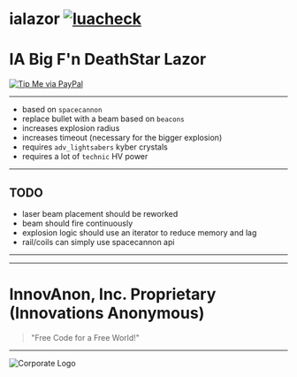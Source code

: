 # ialazor [![luacheck][luacheck badge]][luacheck workflow]  
IA Big F'n DeathStar Lazor
==========

[![Tip Me via PayPal](https://img.shields.io/badge/paypal-donate-FF1100.svg?logo=paypal&logoColor=FF1133&style=plastic)](https://www.paypal.me/InnovAnon)

----------

- based on `spacecannon`
- replace bullet with a beam based on `beacons`
- increases explosion radius
- increases timeout (necessary for the bigger explosion)
- requires `adv_lightsabers` kyber crystals
- requires a lot of `technic` HV power

-----

## TODO
- laser beam placement should be reworked
- beam should fire continuously
- explosion logic should use an iterator to reduce memory and lag
- rail/coils can simply use spacecannon api

-----

[luacheck badge]: https://github.com/InnovAnon-Inc/iafakery/workflows/luacheck/badge.svg
[luacheck workflow]: https://github.com/InnovAnon-Inc/iafakery/actions?query=workflow%3Aluacheck

----------

# InnovAnon, Inc. Proprietary (Innovations Anonymous)
> "Free Code for a Free World!"
----------

![Corporate Logo](https://innovanon-inc.github.io/assets/images/logo.gif)
